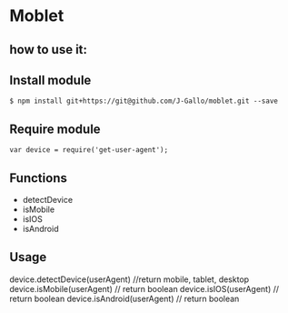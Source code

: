 # Moblet

## how to use it:

## Install module
    $ npm install git+https://git@github.com/J-Gallo/moblet.git --save

## Require module
    var device = require('get-user-agent');

## Functions

  * detectDevice
  * isMobile
  * isIOS
  * isAndroid

## Usage

  device.detectDevice(userAgent) //return mobile, tablet, desktop
  device.isMobile(userAgent) // return boolean
  device.isIOS(userAgent) // return boolean
  device.isAndroid(userAgent) // return boolean
